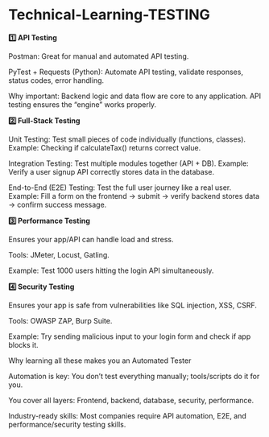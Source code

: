 # Technical-Learning-TESTING

**1️⃣ API Testing**

Postman: Great for manual and automated API testing.

PyTest + Requests (Python): Automate API testing, validate responses, status codes, error handling.

Why important: Backend logic and data flow are core to any application. API testing ensures the “engine” works properly.

**2️⃣ Full-Stack Testing**

Unit Testing: Test small pieces of code individually (functions, classes).
Example: Checking if calculateTax() returns correct value.

Integration Testing: Test multiple modules together (API + DB).
Example: Verify a user signup API correctly stores data in the database.

End-to-End (E2E) Testing: Test the full user journey like a real user.
Example: Fill a form on the frontend → submit → verify backend stores data → confirm success message.

**3️⃣ Performance Testing**

Ensures your app/API can handle load and stress.

Tools: JMeter, Locust, Gatling.

Example: Test 1000 users hitting the login API simultaneously.

**4️⃣ Security Testing**

Ensures your app is safe from vulnerabilities like SQL injection, XSS, CSRF.

Tools: OWASP ZAP, Burp Suite.

Example: Try sending malicious input to your login form and check if app blocks it.

Why learning all these makes you an Automated Tester

Automation is key: You don’t test everything manually; tools/scripts do it for you.

You cover all layers: Frontend, backend, database, security, performance.

Industry-ready skills: Most companies require API automation, E2E, and performance/security testing skills.

